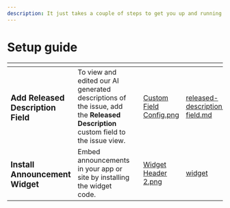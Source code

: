 ```yaml
---
description: It just takes a couple of steps to get you up and running
---
```


# Setup guide



<table data-card-size="large" data-view="cards"><thead><tr><th></th><th></th><th></th><th data-hidden data-card-cover data-type="files"></th><th data-hidden data-card-target data-type="content-ref"></th></tr></thead><tbody><tr><td><h3>Add Released Description Field</h3></td><td>To view and edited our AI generated descriptions of the issue, add the <strong>Released Description</strong> custom field to the issue view.</td><td></td><td><a href="../../.gitbook/assets/Custom Field Config.png">Custom Field Config.png</a></td><td><a href="released-description-field.md">released-description-field.md</a></td></tr><tr><td><h3>Install Announcement Widget</h3></td><td>Embed announcements in your app or site by installing the widget code. </td><td></td><td><a href="../../.gitbook/assets/Widget Header 2.png">Widget Header 2.png</a></td><td><a href="widget/">widget</a></td></tr></tbody></table>

